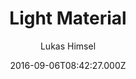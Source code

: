 ---
title: Light Material
github: 'https://github.com/lukas-h/material-theme/'
demo: 'https://himsel.me/material-theme/'
author: Lukas Himsel
ssg:
  - Jekyll
cms:
  - No Cms
date: 2016-09-06T08:42:27.000Z
github_branch: gh-pages
description: lightweight jekyll blog theme
stale: false
disabled: true
disabled_reason: Demo URL not found
---